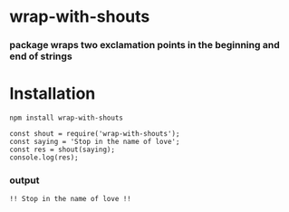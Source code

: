 # wrap-with-shouts
### package wraps two exclamation points in the beginning and end of strings

# Installation
```
npm install wrap-with-shouts
```

```
const shout = require('wrap-with-shouts');
const saying = 'Stop in the name of love';
const res = shout(saying);
console.log(res);
```

### output
```
!! Stop in the name of love !!
```